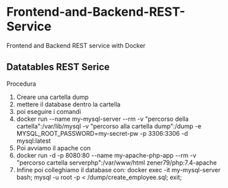# Frontend-and-Backend-REST-Service
Frontend and Backend REST service with Docker

<h2>Datatables REST Serice</h2>

<p>Procedura</p>

<ol>
<li>Creare una cartella dump</li>
<li>mettere il database dentro la cartella</li>
<li>poi eseguire i comandi</li>
<li>docker run --name my-mysql-server --rm -v "percorso della cartella":/var/lib/mysql -v "percorso alla cartella dump":/dump -e       MYSQL_ROOT_PASSWORD=my-secret-pw -p 3306:3306 -d mysql:latest
</li>
<li>Poi avviamo il apache con</li>
<li>docker run -d -p 8080:80 --name my-apache-php-app --rm -v "percorso cartella serverphp":/var/www/html zener79/php:7.4-apache</li>
<li>Infine poi colleghiamo il database con:
    docker exec -it my-mysql-server bash;
    mysql -u root -p < /dump/create_employee.sql;
    exit;
</li>
</ol>     
